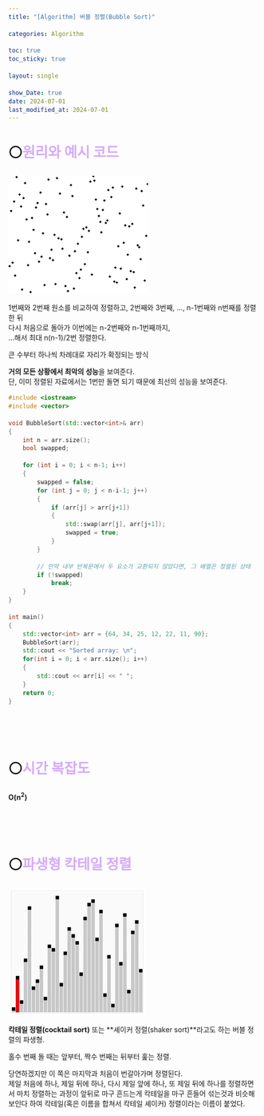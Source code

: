 ```yaml
---
title: "[Algorithm] 버블 정렬(Bubble Sort)"

categories: Algorithm

toc: true
toc_sticky: true

layout: single

show_Date: true
date: 2024-07-01
last_modified_at: 2024-07-01
---
```


# ⚪<span style="color: #D6ABFA;">원리와 예시 코드</span>

![Szvcoad1t6eqmx0PkV3YxaW11wp1isNJng3y5CiXsScmTbxKz5jnmnF00GgxjalXZXvpuXf2RI4CKCQO2ZUIqw.mp4 [video-to-gif output image]](../../assets/images/2024-07-18-f/ezgif-6-88ab0612f7.gif)

1번째와 2번째 원소를 비교하여 정렬하고, 2번째와 3번째, ..., n-1번째와 n번째를 정렬한 뒤   
다시 처음으로 돌아가 이번에는 n-2번째와 n-1번째까지,   
...해서 최대 n(n-1)/2번 정렬한다.



큰 수부터 하나씩 차례대로 자리가 확정되는 방식



**거의 모든 상황에서 최악의 성능**을 보여준다.   
단, 이미 정렬된 자료에서는 1번만 돌면 되기 때문에 최선의 성능을 보여준다. 



```cpp
#include <iostream>
#include <vector>

void BubbleSort(std::vector<int>& arr)
{
    int n = arr.size();
    bool swapped;

    for (int i = 0; i < n-1; i++)
    {
        swapped = false;
        for (int j = 0; j < n-i-1; j++)
        {
            if (arr[j] > arr[j+1])
            {
                std::swap(arr[j], arr[j+1]);
                swapped = true;
            }
        }

        // 만약 내부 반복문에서 두 요소가 교환되지 않았다면, 그 배열은 정렬된 상태
        if (!swapped)
            break;
    }
}

int main()
{
    std::vector<int> arr = {64, 34, 25, 12, 22, 11, 90};
    BubbleSort(arr);
    std::cout << "Sorted array: \n";
    for(int i = 0; i < arr.size(); i++)
    {
        std::cout << arr[i] << " ";
    }
    return 0;
}
```



<br>

<br>

<br>

# ⚪<span style="color: #D6ABFA;">시간 복잡도</span>

**O(n<sup>2</sup>)**

<br>

<br>

<br>

# ⚪<span style="color: #D6ABFA;">파생형 칵테일 정렬</span>

![CocktailSort.mp4 [video-to-gif output image]](../../assets/images/2024-07-01-BubbleSort/ezgif-2-f501cd3101.gif)

**칵테일 정렬(cocktail sort)** 또는 **셰이커 정렬(shaker sort)**라고도 하는 버블 정렬의 파생형.

홀수 번째 돌 때는 앞부터, 짝수 번째는 뒤부터 훑는 정렬. 

당연하겠지만 이 쪽은 마지막과 처음이 번갈아가며 정렬된다.   
제일 처음에 하나, 제일 뒤에 하나, 다시 제일 앞에 하나, 또 제일 뒤에 하나를 정렬하면서 마치 정렬하는 과정이 앞뒤로 마구 흔드는게 칵테일을 마구 흔들어 섞는것과 비슷해보인다 하여 칵테일(혹은 이름을 합쳐서 칵테일 셰이커) 정렬이라는 이름이 붙었다.

